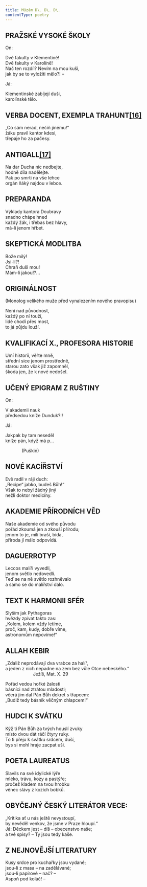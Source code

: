 ```yaml
---
title: Múzám D\. D\. D\.
contentType: poetry
---
```


<section>

## PRAŽSKÉ VYSOKÉ ŠKOLY

On:

Dvě fakulty v Klementině!  
Dvě fakulty v Karolíně!  
Nač ten rozdíl? Nevím na mou kuši,  
jak by se to vyložiti mělo?! –

Já:

Klementinské zabíjejí duši,  
karolínské tělo.

## VERBA DOCENT, EXEMPLA TRAHUNT[**\[16\]**](./resources/undefined)

„Co sám nerad, nečiň jinému!“  
žáku pravil kantor kdesi,  
třepaje ho za pačesy.

## ANTIGALL[**\[17\]**](./resources/undefined)

Na dar Ducha nic nedbejte,  
hodně díla nadělejte.  
Pak po smrti na vše lehce  
orgán ňáký najdou v lebce.

## PREPARANDA

Výklady kantora Doubravy  
snadno chápe hned  
každý žák, i třebas bez hlavy,  
má-li jenom hřbet.

## SKEPTICKÁ MODLITBA

Bože milý!  
Jsi-li?!  
Chraň duši mou!  
Mám-li jakou!?…

## ORIGINÁLNOST

(Monolog velikého muže před vynalezením nového pravopisu)

Není nad původnost,  
každý po ní touží,  
lidé chodí přes most,  
to já půjdu louží.

## KVALIFIKACÍ X., PROFESORA HISTORIE

Umí historii, věřte mně,  
střední sice jenom prostředně,  
starou zato však již zapomněl,  
škoda jen, že k nové nedošel.

## UČENÝ EPIGRAM Z RUŠTINY

On:

V akademii nauk  
předsedou kníže Dunduk?!!

Já:

Jakpak by tam neseděl  
kníže pán, když má p…

             (Puškin)

## NOVÉ KACÍŘSTVÍ

Evě radil v ráji duch:  
„Recipe“ jabko, budeš Bůh!“  
Však to nebyl žádný jiný  
nežli doktor medicíny.

## AKADEMIE PŘÍRODNÍCH VĚD

Naše akademie od svého původu  
pořád zkoumá jen a zkouší přírodu;  
jenom to je, milí braši, bída,  
příroda jí málo odpovídá.

## DAGUERROTYP

Leccos malíři vyvedli,  
jenom světlo nedovedli.  
Teď se na ně světlo rozhněvalo  
a samo se do malířství dalo.

## TEXT K HARMONII SFÉR

Slyším jak Pythagoras  
hvězdy zpívat takto zas:  
„Kolem, kolem vždy letíme,  
proč, kam, kudy, dobře víme,  
astronomům nepovíme!“

## ALLAH KEBIR

„Zdaliž neprodávají dva vrabce za halíř,  
a jeden z nich nepadne na zem bez vůle Otce nebeského.“  
                      Ježíš, Mat. X. 29

Pořád vedou hořké žalosti  
básníci nad ztrátou mladosti;  
včerá jim dal Pán Bůh dekret s třapcem:  
„Budiž tedy básník věčným chlapcem!“

## HUDCI K SVÁTKU

Kýž ti Pán Bůh za tvých houslí zvuky  
místo dvou dát ráčí čtyry ruky.  
To ti přeju k svátku srdcem, duší,  
bys si mohl hraje zacpat uši.

## POETA LAUREATUS

Slavils na své idylické lýře  
mléko, trávu, kozy a pastýře;  
pročež kladem na tvou hrobku  
věnec slávy z kozích bobků.

## OBYČEJNÝ ČESKÝ LITERÁTOR VECE:

„Kritika ať u nás ještě nevystoupí,  
by nevěděl venkov, že jsme v Praze hloupí.“  
Já: Děckem jest – díš – obecenstvo naše;  
a tvé spisy? – Ty jsou tedy kaše.

## Z NEJNOVĚJŠÍ LITERATURY

Kusy srdce pro kuchařky jsou vydané;  
jsou-li z masa – na zadělávané;  
jsou-li papírové – nač? –  
Aspoň pod koláč! –

</section>
